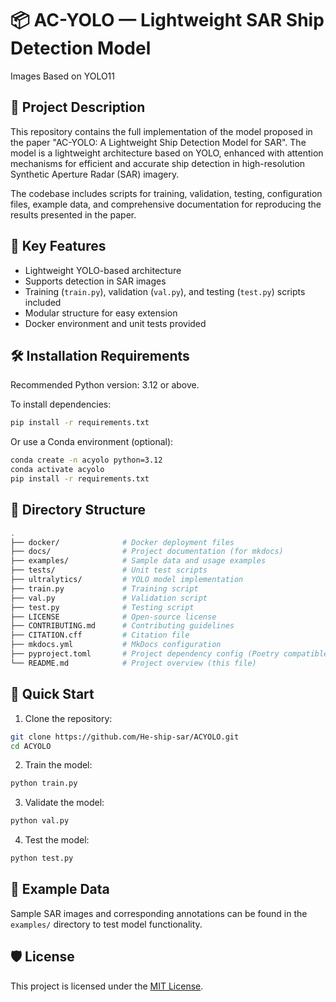 
# 📦 AC-YOLO — Lightweight SAR Ship Detection Model

Images Based on YOLO11

## 📑 Project Description

This repository contains the full implementation of the model proposed in the paper "AC-YOLO: A Lightweight Ship Detection Model for SAR". The model is a lightweight architecture based on YOLO, enhanced with attention mechanisms for efficient and accurate ship detection in high-resolution Synthetic Aperture Radar (SAR) imagery.

The codebase includes scripts for training, validation, testing, configuration files, example data, and comprehensive documentation for reproducing the results presented in the paper.

## 🧠 Key Features

- Lightweight YOLO-based architecture
- Supports detection in SAR images
- Training (`train.py`), validation (`val.py`), and testing (`test.py`) scripts included
- Modular structure for easy extension
- Docker environment and unit tests provided

## 🛠️ Installation Requirements

Recommended Python version: 3.12 or above.

To install dependencies:

```bash
pip install -r requirements.txt
```

Or use a Conda environment (optional):

```bash
conda create -n acyolo python=3.12
conda activate acyolo
pip install -r requirements.txt
```

## 📂 Directory Structure

```bash
.
├── docker/              # Docker deployment files
├── docs/                # Project documentation (for mkdocs)
├── examples/            # Sample data and usage examples
├── tests/               # Unit test scripts
├── ultralytics/         # YOLO model implementation
├── train.py             # Training script
├── val.py               # Validation script
├── test.py              # Testing script
├── LICENSE              # Open-source license
├── CONTRIBUTING.md      # Contributing guidelines
├── CITATION.cff         # Citation file
├── mkdocs.yml           # MkDocs configuration
├── pyproject.toml       # Project dependency config (Poetry compatible)
└── README.md            # Project overview (this file)
```

## 🚀 Quick Start

1. Clone the repository:

```bash
git clone https://github.com/He-ship-sar/ACYOLO.git
cd ACYOLO
```

2. Train the model:

```bash
python train.py 
```

3. Validate the model:

```bash
python val.py 
```

4. Test the model:

```bash
python test.py 
```

## 🧪 Example Data

Sample SAR images and corresponding annotations can be found in the `examples/` directory to test model functionality.

## 🛡️ License

This project is licensed under the [MIT License](LICENSE).


